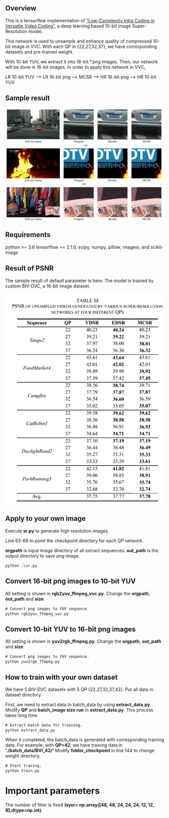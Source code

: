 
## Overview
This is a tensorflow implementation of ["Low-Complexity Intra Coding in Versatile Video Coding"]( https://ieeexplore.ieee.org/document/9690615), a deep learning based 10-bit image Super-Resolution model.

This network is used to unsample and enhance quality of compressed 10-bit image in VVC.
With each QP in {22,27,32,37}, we have corresponding datasets and pre-trained weight.

With 10-bit YUV, we extract it into 16-bit *.png images. Then, our network will be done in  16-bit images. In order to apply this network in VVC,

LR 10-bit YUV --> LR 16-bit png --> MCSR --> HR 16-bit png --> HR 10-bit YUV 

## Sample result

![img_1.png](img/img_1.png)

## Requirements

python >= 3.6
tensorflow >= 2.1.0, scipy, numpy, pillow, imageio, and scikit-image


## Result of PSNR

The sample result of default parameter is here. The model is trained by custom BIV-DVC, a 16-bit image dataset.

![img.png](img/img.png)



## Apply to your own image
 
Execute **sr.py** to generate high resolution images. 

Line 63-66 to point the checkpoint directory for each QP network.

**orgpath** is input image directory of all extract sequences.
**out_path** is the output directory to save png image.


```
python .\sr.py 
```

## Convert 16-bit png images to 10-bit YUV

All setting is shown in **rgb2yuv_ffmpeg_vvc.py**. Change the **orgpath**, **out_path** and **size**.

```
# Convert png images to YUV sequence.
python rgb2yuv_ffmpeg_vvc.py

```
## Convert 10-bit YUV to 16-bit png images
All setting is shown in **yuv2rgb_ffmpeg.py**. Change the **orgpath**, **out_path** and **size**.

```
# Convert png images to YUV sequence.
python yuv2rgb_ffmpeg.py

```

## How to train with your own dataset
We have 5 BIV-DVC datasets with 5 QP {22,27,32,37,42}. Put all data in dataset directory.

First, we need to extract data to batch_data by using **extract_data.py**. 
Modify **QP** and **batch_image size run** in **extract_data.py**. This process takes long time.


```
# Extract batch data for training.
python extract_data.py

```

When it completed, the batch_data is generated with corresponding training data. For example, with **QP=42**, we have training data in **'./batch_data/BVI_42/'**
Modify **folder_checkpoint** in line 144 to change weight directory.

```
# Start traning.
python train.py

```

# Important parameters

The number of filter is fixed **layer= np.array([48, 48, 24, 24, 24, 12, 12, 8],dtype=np.int)**.